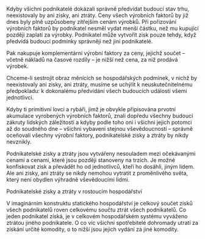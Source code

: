 Kdyby všichni podnikatelé dokázali správně předvídat budoucí stav trhu, neexistovaly by ani zisky, ani ztráty. Ceny všech výrobních faktorů by již dnes byly plně uzpůsobeny zítřejším cenám výrobků. Při pořizování výrobních faktorů by podnikatel nesměl vydat menší částku, než mu kupující později zaplatí za výrobky. Podnikatel může vytvořit zisk pouze tehdy, když předvídá budoucí podmínky správněji než jiní podnikatelé.

Pak nakupuje komplementární výrobní faktory za ceny, jejichž součet – včetně nákladů na časové rozdíly – je nižší než cena, za niž prodává výrobek.

Chceme-li sestrojit obraz měnících se hospodářských podmínek, v nichž by neexistovaly ani zisky, ani ztráty, musíme se uchýlit k neuskutečnitelnému předpokladu: k dokonalému předvídání všech budoucích událostí všemi jednotlivci.

Kdyby ti primitivní lovci a rybáři, jimž je obvykle připisována prvotní akumulace vyrobených výrobních faktorů, znali dopředu všechny budoucí zákruty lidských záležitostí a kdyby podle toho oni i všichni jejich potomci až do soudného dne – všichni vybaveni stejnou vševědoucností – správně oceňovali všechny výrobní faktory, podnikatelské zisky a ztráty by nikdy nevznikly.

Podnikatelské zisky a ztráty jsou vytvářeny nesouladem mezi očekávanými cenami a cenami, které jsou později stanoveny na trzích. Je možné konfiskovat zisk a převádět ho od jednotlivců, kteří ho dosáhli, jiným lidem. Ale ani zisky, ani ztráty se nikdy nemohou vytratit z proměnlivého světa, který není obydlen výhradně vševědoucími lidmi.

Podnikatelské zisky a ztráty v rostoucím hospodářství

V imaginárním konstruktu statického hospodářství je celkový součet zisků všech podnikatelů roven celkovému součtu ztrát všech podnikatelů. Co jeden podnikatel získá, je v celkovém hospodářském systému vyváženo ztrátou jiného podnikatele. O co víc všichni spotřebitelé dohromady utratí za získání určité komodity, o to nižší jsou jejich vydání za jiné komodity.